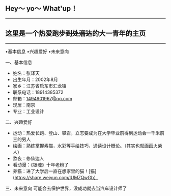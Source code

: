 ## Hey～ yo～ What'up！

***

## 这里是一个热爱跑步~~到处溜达~~的大一青年的主页

***
•基本信息 •兴趣爱好 •未来意向


一、基本信息
 * 姓名：张译天
 * 出生年月：2002年8月
 * 家乡：江苏省启东市汇龙镇
 * 联系电话：18914385372
 * 邮箱：[1494901967@qq.com](https://w.mail.qq.com/cgi-bin/mobile?sid=8j2Xi__dABrJfSR7A7rQO-Ct,4,qSzcxTE9rUXE1ejNITlRHbUI3VTN0aGtqSU1EOWMwaW4qMnB1ZUZMcEgxb18.&t=phone#today)
 * 现居：南京
 * 专业：工业设计
 
 
 二、兴趣爱好
 * 运动：热爱长跑、登山、攀岩，立志要成为在大学毕业前得到运动会一千米前三的男人
 * 绘画：熟练掌握素描，水彩等手绘技巧，通读设计概论。（其实也就画画火柴人）
 * 熬夜：修仙达人
 * 看动漫：《银魂》十年老粉了
 * 养猫：进了大学后一直在想家里的猫！[猫](https://share.weiyun.com/lUMZQwGb）
 
 
 
 三、未来意向
 可能会去保护世界，没成功就去当汽车设计师了
 
